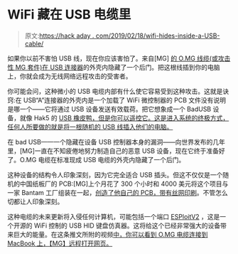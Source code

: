 # WiFi 藏在 USB 电缆里

> 原文:[https://hack aday . com/2019/02/18/wifi-hides-inside-a-USB-cable/](https://hackaday.com/2019/02/18/wifi-hides-inside-a-usb-cable/)

如果你以前不害怕 USB 线，现在你应该害怕了。来自[MG] [的 O.MG 线缆(或攻击性 MG 套件)在 USB 连接器](https://mg.lol/blog/omg-cable/)的外壳内隐藏了一个后门。把这根线插到你的电脑上，你就会成为无线网络远程攻击的受害者。

你可能会问，这种微小的 USB 电缆内部有什么使它容易受到这种攻击。这就是诀窍:在 USB“A”连接器的外壳内是一个加载了 WiFi 微控制器的 PCB 文件没有说明是哪一个——它将通过 USB 设备发送有效载荷。把它想象成一个 BadUSB 设备，就像 Hak5 的 [USB 橡皮鸭，但是你可以遥控它。这是进入系统的终极方式，任何人所要做的就是将一根随机的 USB 线插入他们的电脑。](https://shop.hak5.org/collections/physical-access/products/usb-rubber-ducky-deluxe)

在 bad USB——一个隐藏在设备 USB 控制器本身的漏洞——向世界发布的几年里，[MG]一直在不知疲倦地努力制造自己的恶意 USB 设备，现在它终于准备好了。O.MG 电缆在标准现成 USB 电缆的外壳内隐藏了一个后门。

这种设备的结构令人印象深刻，因为它完全适合 USB 插头。但这不仅仅是一个随机的中国纸板厂的 PCB:[MG]上个月花了 300 个小时和 4000 美元将这个项目与一家 Bantam 工厂组装在一起，[创造了他自己的 PCB，带有丝网印刷](https://twitter.com/_MG_/status/1090486321456414725)。不管怎么切都让人印象深刻。

这种电缆的未来更新将入侵任何计算机，可能包括一个端口 [ESPloitV2](https://github.com/exploitagency/ESPloitV2) ，这是一个开源的 WiFi 控制的 USB HID 键盘仿真器。这将给这个已经非常强大的设备带来巨大的能量。在这条推文所附的视频[中，你可以看到 O.MG 电缆连接到 MacBook 上，【MG】远程打开网页。](https://twitter.com/_MG_/status/1094389042685259776)